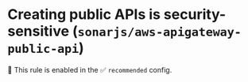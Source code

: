 # Creating public APIs is security-sensitive (`sonarjs/aws-apigateway-public-api`)

💼 This rule is enabled in the ✅ `recommended` config.

<!-- end auto-generated rule header -->
